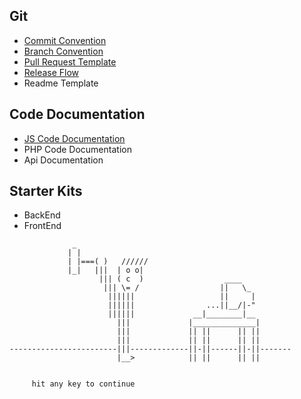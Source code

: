 ## Git
- [Commit Convention](git/commit-conv.md)
- [Branch Convention](git/branch-conv.md)
- [Pull Request Template](git/pr-conv.md)
- [Release Flow](https://github.com/delaemit/Conventions/blob/main/git/branch-conv.md#release)
- Readme Template

## Code Documentation
- [JS Code Documentation](code-docs/frontend.md)
- PHP Code Documentation
- Api Documentation
  
## Starter Kits
- BackEnd
- FrontEnd

```
              _
             | |
             | |===( )   //////
             |_|   |||  | o o|
                    ||| ( c  )                  ____
                     ||| \= /                  ||   \_
                      ||||||                   ||     |
                      ||||||                ...||__/|-"
                      ||||||             __|________|__
                        |||             |______________|
                        |||             || ||      || ||
                        |||             || ||      || ||
------------------------|||-------------||-||------||-||-------
                        |__>            || ||      || ||


     hit any key to continue
```
